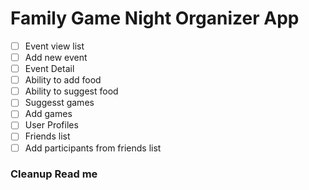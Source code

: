# Family Game Night Organizer App

- [ ] Event view list
- [ ] Add new event
- [ ] Event Detail
- [ ] Ability to add food
- [ ] Ability to suggest food
- [ ] Suggesst games
- [ ] Add games
- [ ] User Profiles
- [ ] Friends list
- [ ] Add participants from friends list

### Cleanup Read me
